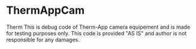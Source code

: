 # ThermAppCam
Therm
This is debug code of Therm-App camera equipement and is made for testing purposes only.
This code is provided "AS IS" and author is not responsible for any damages.


